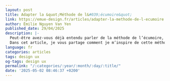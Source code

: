 ```yaml
---
layout: post
title: Adapter la &quot;Méthode de l&#039;écumoire&quot;
link: https://emue-design.fr/articles/adapter-la-methode-de-l-ecumoire
author: Émilie Nguyen Van Yen
published_date: 29/04/2025
description: |-
  Peut-être avez-vous déjà entendu parler de la méthode de l’écumoire, un format d’atelier de conception imaginé par Damien Legendre de l’agence Lunaweb. Pour ma part, je l’ai découverte lors de l’édition 2024 de Paris Web (un rendez-vous à ne pas manquer si vous vous intéressez à un web plus humain !).
  Dans cet article, je vous partage comment je m’inspire de cette méthode lors d’ateliers de lancement de projets web à portée et moyens modestes.
language: fr
categories: articles
tags: design ux
og-tags: design ux
permalink: "/:categories/:year/:month/:day/:title/"
date: '2025-05-02 08:46:37 +0200'
---
```

